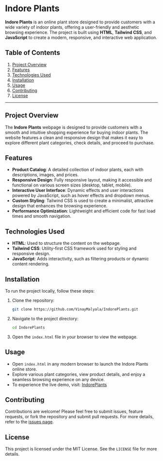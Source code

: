 # Indore Plants

**Indore Plants** is an online plant store designed to provide customers with a wide variety of indoor plants, offering a user-friendly and aesthetic browsing experience. The project is built using **HTML**, **Tailwind CSS**, and **JavaScript** to create a modern, responsive, and interactive web application.

## Table of Contents

1. [Project Overview](#project-overview)
2. [Features](#features)
3. [Technologies Used](#technologies-used)
4. [Installation](#installation)
5. [Usage](#usage)
6. [Contributing](#contributing)
7. [License](#license)

---

## Project Overview

The **Indore Plants** webpage is designed to provide customers with a smooth and intuitive shopping experience for buying indoor plants. The website features a clean and responsive design that makes it easy to explore different plant categories, check details, and proceed to purchase.

## Features

- **Product Catalog**: A detailed collection of indoor plants, each with descriptions, images, and prices.
- **Responsive Design**: Fully responsive layout, making it accessible and functional on various screen sizes (desktop, tablet, mobile).
- **Interactive User Interface**: Dynamic effects and user interactions powered by JavaScript, such as hover effects and dropdown menus.
- **Custom Styling**: Tailwind CSS is used to create a minimalist, attractive design that enhances the browsing experience.
- **Performance Optimization**: Lightweight and efficient code for fast load times and smooth navigation.

## Technologies Used

- **HTML**: Used to structure the content on the webpage.
- **Tailwind CSS**: Utility-first CSS framework used for styling and responsive design.
- **JavaScript**: Adds interactivity, such as filtering products or dynamic content rendering.

## Installation

To run the project locally, follow these steps:

1. Clone the repository:

   ```bash
   git clone https://github.com/VinayMalyala/IndorePlants.git
   ```

2. Navigate to the project directory:

   ```bash
   cd IndorePlants
   ```

3. Open the `index.html` file in your browser to view the webpage.

## Usage

- Open `index.html` in any modern browser to launch the Indore Plants online store.
- Explore various plant categories, view product details, and enjoy a seamless browsing experience on any device.
- To experience the live demo, visit: [IndorePlants](https://vinaymalyala-indore-plants.netlify.app/)

## Contributing

Contributions are welcome! Please feel free to submit issues, feature requests, or fork the repository and submit pull requests. For more details, refer to the [issues page](#).

## License

This project is licensed under the MIT License. See the `LICENSE` file for more details.
